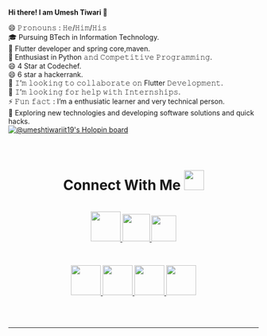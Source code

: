  **Hi there! I am **Umesh Tiwari** 👋**

😄 𝙿𝚛𝚘𝚗𝚘𝚞𝚗𝚜 : 𝙷𝚎/𝙷𝚒𝚖/𝙷𝚒𝚜                                       
🎓 Pursuing BTech in Information Technology.                                                                              
💼 Flutter developer and spring core,maven.                                                                            
🌱 Enthusiast in Python 𝚊𝚗𝚍 𝙲𝚘𝚖𝚙𝚎𝚝𝚒𝚝𝚒𝚟𝚎 𝙿𝚛𝚘𝚐𝚛𝚊𝚖𝚖𝚒𝚗𝚐.                                                                             
😄 4 Star at Codechef.                                                                            
😄 6 star a hackerrank.                                                                            
👯 𝙸’𝚖 𝚕𝚘𝚘𝚔𝚒𝚗𝚐 𝚝𝚘 𝚌𝚘𝚕𝚕𝚊𝚋𝚘𝚛𝚊𝚝𝚎 𝚘𝚗 Flutter 𝙳𝚎𝚟𝚎𝚕𝚘𝚙𝚖𝚎𝚗𝚝.                                                                            
🤔 𝙸’𝚖 𝚕𝚘𝚘𝚔𝚒𝚗𝚐 𝚏𝚘𝚛 𝚑𝚎𝚕𝚙 𝚠𝚒𝚝𝚑 𝙸𝚗𝚝𝚎𝚛𝚗𝚜𝚑𝚒𝚙𝚜.                                                                            
⚡ 𝙵𝚞𝚗 𝚏𝚊𝚌𝚝 : I’m a enthusiatic learner and very technical person.                                                                            
🤔 Exploring new technologies and developing software solutions and quick hacks.                                                                            
[![@umeshtiwariit19's Holopin board](https://holopin.me/umeshtiwariit19)](https://holopin.io/@umeshtiwariit19)
<br/>
<br/>
<br/>                                                                    

<h1 align="center">
  Connect With Me
  <a target="_blank">
    <img src="http://cdn.shopify.com/s/files/1/1061/1924/products/Handshake_Emoji_Icon_ios10_grande.png?v=1571606090" width="40px" />
  </a>
</h1>

<p align="center">
  <br>
  <a href="https://www.linkedin.com/in/umesh-tiwari-861826174/" target="_blank">
    <code><img height="60" width="60" src="https://cdn3d.iconscout.com/3d/free/thumb/linkedin-4059209-3364061@0.png"/></code>
  <a href="https://www.instagram.com/umeshtiwari__/" target="_blank">
    <code><img height="55" width="55" src="https://upload.wikimedia.org/wikipedia/commons/thumb/5/58/Instagram-Icon.png/1200px-Instagram-Icon.png"/></code>
  </a>
  <a href="https://mail.google.com/mail/u/0/#inbox?compose=DmwnWrRqhsNZRhFQkptHnCPsKjCxkdrdXVdzHdXcsFBbxbHmVFLFxbVvspvPNJKjgCfxdvzhpdrg">
    <code><img height="52" width="50" src="https://upload.wikimedia.org/wikipedia/commons/thumb/7/7e/Gmail_icon_%282020%29.svg/2560px-Gmail_icon_%282020%29.svg.png"/></code>
  </a>
</p>
<br/>

  
<p align="center">
  <a href="https://www.hackerrank.com/umeshtiwari" target="_blank">
    <code><img height="60" width="60" src="https://upload.wikimedia.org/wikipedia/commons/thumb/6/65/HackerRank_logo.png/768px-HackerRank_logo.png"/></code>
  </a>

  <a href="https://codeforces.com/profile/umeshtiwari" target="_blank">
    <code><img height="60" width="60" src="https://apprecs.org/gp/images/app-icons/300/1c/com.innsolutions.codeforcesstats.jpg"/></code>
  </a>

 

  <a href="https://www.codechef.com/users/umeshtiwari" target="_blank">
    <code><img height="60" width="60" src="https://static.uacdn.net/thumbnail/external-app-icons/ce4fd2180646452aa0b03c3ffa3ef8e2.png"/></code>
  </a>
  
  <a href="https://leetcode.com/umeshtiwari/" target="_blank">
    <code><img height="60" width="60" src="https://upload.wikimedia.org/wikipedia/commons/1/19/LeetCode_logo_black.png"/></code>
  </a>
</p>

<br/>
<br/>

-----
